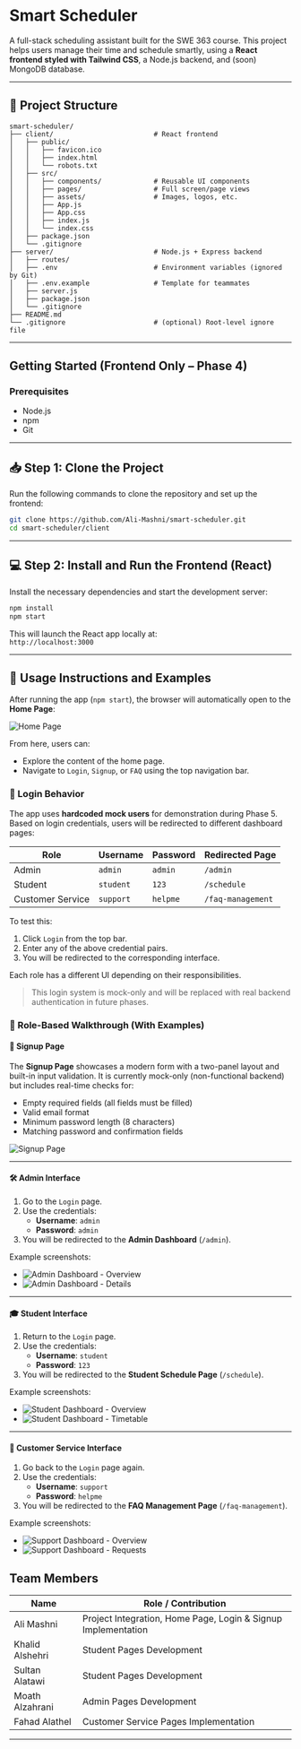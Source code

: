 #  Smart Scheduler

A full-stack scheduling assistant built for the SWE 363 course. This project helps users manage their time and schedule smartly, using a **React frontend styled with Tailwind CSS**, a Node.js backend, and (soon) MongoDB database.

---

## 📁 Project Structure

```plaintext
smart-scheduler/
├── client/                         # React frontend
│   ├── public/
│   │   ├── favicon.ico
│   │   ├── index.html
│   │   └── robots.txt
│   ├── src/
│   │   ├── components/             # Reusable UI components
│   │   ├── pages/                  # Full screen/page views
│   │   ├── assets/                 # Images, logos, etc.
│   │   ├── App.js
│   │   ├── App.css
│   │   ├── index.js
│   │   └── index.css
│   ├── package.json
│   └── .gitignore
├── server/                         # Node.js + Express backend
│   ├── routes/
│   ├── .env                        # Environment variables (ignored by Git)
│   ├── .env.example                # Template for teammates
│   ├── server.js
│   ├── package.json
│   └── .gitignore
├── README.md
└── .gitignore                      # (optional) Root-level ignore file
```

---

## Getting Started (Frontend Only – Phase 4)

### Prerequisites
- Node.js
- npm
- Git

---
## 📥 Step 1: Clone the Project

Run the following commands to clone the repository and set up the frontend:

```bash
git clone https://github.com/Ali-Mashni/smart-scheduler.git  
cd smart-scheduler/client
```

---

## 💻 Step 2: Install and Run the Frontend (React)

Install the necessary dependencies and start the development server:

```bash
npm install  
npm start
```

This will launch the React app locally at:  
`http://localhost:3000`

---
## 🧪 Usage Instructions and Examples

After running the app (`npm start`), the browser will automatically open to the **Home Page**:

![Home Page](./client/src/assets/Phase1_images/homePage.png) 

From here, users can:

- Explore the content of the home page.
- Navigate to `Login`, `Signup`, or `FAQ` using the top navigation bar.

### 🔐 Login Behavior

The app uses **hardcoded mock users** for demonstration during Phase 5. Based on login credentials, users will be redirected to different dashboard pages:

| Role               | Username   | Password | Redirected Page  |
|--------------------|------------|----------|------------------|
| Admin              | `admin`    | `admin`  | `/admin`         |
| Student            | `student`  | `123`    | `/schedule`      |
| Customer Service   | `support`  | `helpme` | `/faq-management`|

To test this:
1. Click `Login` from the top bar.
2. Enter any of the above credential pairs.
3. You will be redirected to the corresponding interface.

Each role has a different UI depending on their responsibilities.

> This login system is mock-only and will be replaced with real backend authentication in future phases.

### 🧭 Role-Based Walkthrough (With Examples)

#### 📝 Signup Page

The **Signup Page** showcases a modern form with a two-panel layout and built-in input validation. It is currently mock-only (non-functional backend) but includes real-time checks for:

- Empty required fields (all fields must be filled)
- Valid email format
- Minimum password length (8 characters)
- Matching password and confirmation fields

![Signup Page](./client/src/assets/Phase1_images/signup.png)

---
#### 🛠️ Admin Interface

1. Go to the `Login` page.
2. Use the credentials:
   - **Username**: `admin`  
   - **Password**: `admin`
3. You will be redirected to the **Admin Dashboard** (`/admin`).

Example screenshots:

- ![Admin Dashboard - Overview](./client/src/assets/Phase1_images/admin_dashboard_1.png)
- ![Admin Dashboard - Details](./client/src/assets/Phase1_images/admin_dashboard_2.png)

---

#### 🎓 Student Interface

1. Return to the `Login` page.
2. Use the credentials:
   - **Username**: `student`  
   - **Password**: `123`
3. You will be redirected to the **Student Schedule Page** (`/schedule`).

Example screenshots:

- ![Student Dashboard - Overview](./client/src/assets/Phase1_images/student_dashboard_1.png)
- ![Student Dashboard - Timetable](./client/src/assets/Phase1_images/student_dashboard_2.png)

---

#### 💬 Customer Service Interface

1. Go back to the `Login` page again.
2. Use the credentials:
   - **Username**: `support`  
   - **Password**: `helpme`
3. You will be redirected to the **FAQ Management Page** (`/faq-management`).

Example screenshots:

- ![Support Dashboard - Overview](./client/src/assets/Phase1_images/support_dashboard_1.png)
- ![Support Dashboard - Requests](./client/src/assets/Phase1_images/support_dashboard_2.png)
##  Team Members

| Name               | Role / Contribution                                                                 |
|--------------------|--------------------------------------------------------------------------------------|
| Ali Mashni         | Project Integration, Home Page, Login & Signup Implementation                       |
| Khalid Alshehri    | Student Pages Development                                                            |
| Sultan Alatawi     | Student Pages Development                                                            |
| Moath Alzahrani    | Admin Pages Development                                                              |
| Fahad Alathel      | Customer Service Pages Implementation                                                |
---




